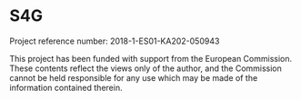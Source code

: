 # S4G
Project reference number: 2018-1-ES01-KA202-050943

This project has been funded with support from the European Commission. These contents reflect the views only of the author, and the Commission cannot be held responsible for any use which may be made of the information contained therein.
